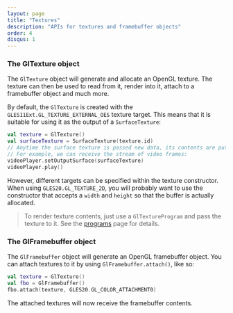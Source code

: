 ```yaml
---
layout: page
title: "Textures"
description: "APIs for textures and framebuffer objects"
order: 4
disqus: 1
---
```


### The GlTexture object

The `GlTexture` object will generate and allocate an OpenGL texture. The texture can then be used to
read from it, render into it, attach to a framebuffer object and much more.

By default, the `GlTexture` is created with the `GLES11Ext.GL_TEXTURE_EXTERNAL_OES` texture target.
This means that it is suitable for using it as the output of a `SurfaceTexture`:

```kotlin
val texture = GlTexture()
val surfaceTexture = SurfaceTexture(texture.id)
// Anytime the surface texture is passed new data, its contents are put into our GlTexture
// For example, we can receive the stream of video frames:
videoPlayer.setOutputSurface(surfaceTexture)
videoPlayer.play()
```

However, different targets can be specified within the texture constructor. When using `GLES20.GL_TEXTURE_2D`,
you will probably want to use the constructor that accepts a `width` and `height` so that the buffer
is actually allocated.

> To render texture contents, just use a `GlTextureProgram` and pass the texture to it. 
See the [programs](programs#texture-program) page for details.

### The GlFramebuffer object

The `GlFramebuffer` object will generate an OpenGL framebuffer object.
You can attach textures to it by using `GlFramebuffer.attach()`, like so:

```kotlin
val texture = GlTexture()
val fbo = GlFramebuffer()
fbo.attach(texture, GLES20.GL_COLOR_ATTACHMENT0)
```

The attached textures will now receive the framebuffer contents.